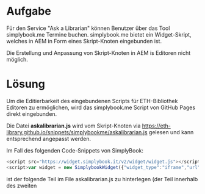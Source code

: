 # Aufgabe
Für den Service "Ask a Librarian" können Benutzer über das Tool simplybook.me Termine buchen. simplybook.me bietet ein Widget-Skript, welches in AEM in Form eines Skript-Knoten eingebunden ist.

Die Erstellung und Anpassung von Skript-Knoten in AEM is Editoren nicht möglich.
 
# Lösung
Um die Editierbarkeit des eingebundenen Scripts für ETH-Bibliothek Editoren zu ermöglichen, wird das simplybook.me Script von GitHub Pages direkt eingebunden.

Die Datei **askalibrarian.js** wird vom Skript-Knoten via https://eth-library.github.io/snippets/simplybookme/askalibrarian.js gelesen und kann entsprechend angepasst werden.

Im Fall des folgenden Code-Snippets von SimplyBook:

```js
<script src="https://widget.simplybook.it/v2/widget/widget.js"></script>
<script>var widget = new SimplybookWidget({"widget_type":"iframe","url":"https:\/\/ethbib.simplybook.it","theme":"default","theme_settings":{"timeline_hide_unavailable":"1","hide_past_days":"0","timeline_show_end_time":"0","timeline_modern_display":"as_slots","sb_base_color":"#33bb60","display_item_mode":"block","booking_nav_bg_color":"#d1e9c6","body_bg_color":"#f7f7f7","sb_review_image":"","dark_font_color":"#494949","light_font_color":"#ffffff","btn_color_1":"#5e7da7","sb_company_label_color":"#ffffff","hide_img_mode":"0","show_sidebar":"1","sb_busy":"#dad2ce","sb_available":"#d3e0f1"},"timeline":"modern","datepicker":"top_calendar","is_rtl":false,"app_config":{"allow_switch_to_ada":0,"predefined":[]}});</script>
```

ist der folgende Teil im File askalibrarian.js zu hinterlegen (der Teil innerhalb des zweiten <script> Tags):
```js
var widget = new SimplybookWidget({"widget_type":"iframe","url":"https:\/\/ethbib.simplybook.it","theme":"default","theme_settings":{"timeline_hide_unavailable":"1","hide_past_days":"0","timeline_show_end_time":"0","timeline_modern_display":"as_slots","sb_base_color":"#33bb60","display_item_mode":"block","booking_nav_bg_color":"#d1e9c6","body_bg_color":"#f7f7f7","sb_review_image":"","dark_font_color":"#494949","light_font_color":"#ffffff","btn_color_1":"#5e7da7","sb_company_label_color":"#ffffff","hide_img_mode":"0","show_sidebar":"1","sb_busy":"#dad2ce","sb_available":"#d3e0f1"},"timeline":"modern","datepicker":"top_calendar","is_rtl":false,"app_config":{"allow_switch_to_ada":0,"predefined":[]}});
```
